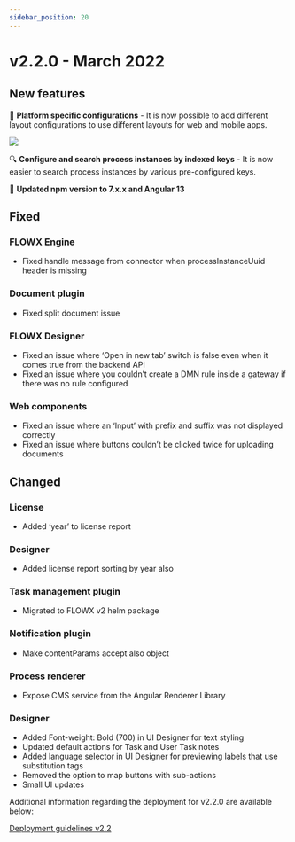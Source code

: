 ```yaml
---
sidebar_position: 20
--- 
```


# v2.2.0 - March 2022

## **New features**

📱 **Platform specific configurations** - It is now possible to add different layout configurations to use different layouts for web and mobile apps.

![](https://s3.eu-west-1.amazonaws.com/docx.flowx.ai/release-notes/220_layout.png)

:mag: **Configure and search process instances by indexed keys** - It is now easier to search process instances by various pre-configured keys.

:tada: **Updated npm version to 7.x.x and Angular 13**

## **Fixed**


### FLOWX Engine

* Fixed handle message from connector when processInstanceUuid header is missing

### Document plugin

* Fixed split document issue

### FLOWX Designer

* Fixed an issue where ‘Open in new tab’ switch is false even when it comes true from the backend API
* Fixed an issue where you couldn’t create a DMN rule inside a gateway if there was no rule configured

### Web components

* Fixed an issue where an ‘Input’ with prefix and suffix was not displayed correctly
* Fixed an issue where buttons couldn’t be clicked twice for uploading documents

## **Changed**

### License

* Added ‘year’ to license report

### Designer

* Added license report sorting by year also

### Task management plugin

* Migrated to FLOWX v2 helm package

### Notification plugin

* Make contentParams accept also object

### Process renderer

* Expose CMS service from the Angular Renderer Library

### Designer

* Added Font-weight: Bold (700) in UI Designer for text styling
* Updated default actions for Task and User Task notes
* Added language selector in UI Designer for previewing labels that use substitution tags
* Removed the option to map buttons with sub-actions
* Small UI updates

Additional information regarding the deployment for v2.2.0 are available below:

[Deployment guidelines v2.2](deployment-guidelines-v2.2)

